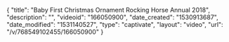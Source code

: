 {
    "title": "Baby First Christmas Ornament Rocking Horse Annual 2018",
    "description": "",
    "videoid": "166050900",
    "date_created": "1530913687",
    "date_modified": "1531140527",
    "type": "captivate",
    "layout": "video",
    "url": "\/v\/768549102455\/166050900"
}